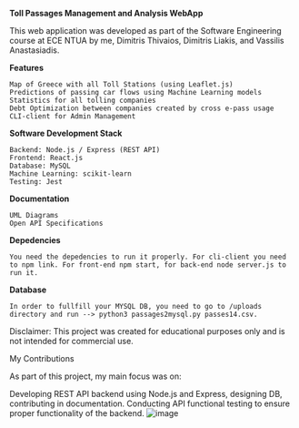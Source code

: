 **Toll Passages Management and Analysis WebApp**

This web application was developed as part of the Software Engineering course at ECE NTUA by me, Dimitris Thivaios, Dimitris Liakis, and Vassilis Anastasiadis.

**Features**

    Map of Greece with all Toll Stations (using Leaflet.js)
    Predictions of passing car flows using Machine Learning models
    Statistics for all tolling companies
    Debt Optimization between companies created by cross e-pass usage
    CLI-client for Admin Management

**Software Development Stack**

    Backend: Node.js / Express (REST API)
    Frontend: React.js
    Database: MySQL
    Machine Learning: scikit-learn
    Testing: Jest

**Documentation**

    UML Diagrams
    Open API Specifications


**Depedencies**

    You need the depedencies to run it properly. For cli-client you need to npm link. For front-end npm start, for back-end node server.js to run it.

**Database**

    In order to fullfill your MYSQL DB, you need to go to /uploads directory and run --> python3 passages2mysql.py passes14.csv.

Disclaimer: This project was created for educational purposes only and is not intended for commercial use.

My Contributions

As part of this project, my main focus was on:

   Developing REST API backend using Node.js and Express,  designing DB, contributing in documentation.
    Conducting API functional testing to ensure proper functionality of the backend.
   ![image](https://github.com/user-attachments/assets/ffa85471-cacc-44a6-8ac8-006ad04db8a7)


